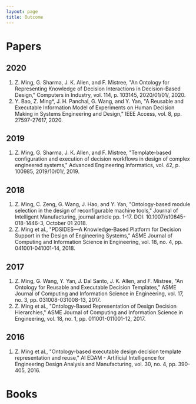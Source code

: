 ```yaml
---
layout: page
title: Outcome
---
```


# Papers

## 2020

1. Z. Ming, G. Sharma, J. K. Allen, and F. Mistree, "An Ontology for Representing Knowledge of Decision Interactions in Decision-Based Design," Computers in Industry, vol. 114, p. 103145, 2020/01/01/, 2020.
2. Y. Bao, Z. Ming*, J. H. Panchal, G. Wang, and Y. Yan, "A Reusable and Executable Information Model of Experiments on Human Decision Making in Systems Engineering and Design," IEEE Access, vol. 8, pp. 27597-27617, 2020.

## 2019

1. Z. Ming, G. Sharma, J. K. Allen, and F. Mistree, "Template-based configuration and execution of decision workflows in design of complex engineered systems," Advanced Engineering Informatics, vol. 42, p. 100985, 2019/10/01/, 2019.

## 2018 

1. Z. Ming, C. Zeng, G. Wang, J. Hao, and Y. Yan, "Ontology-based module selection in the design of reconfigurable machine tools," Journal of Intelligent Manufacturing, journal article pp. 1-17. DOI: 10.1007/s10845-018-1446-3, October 01 2018.
2. Z. Ming et al., "PDSIDES—A Knowledge-Based Platform for Decision Support in the Design of Engineering Systems," ASME Journal of Computing and Information Science in Engineering, vol. 18, no. 4, pp. 041001-041001-14, 2018.

## 2017 

1. Z. Ming, G. Wang, Y. Yan, J. Dal Santo, J. K. Allen, and F. Mistree, "An Ontology for Reusable and Executable Decision Templates," ASME Journal of Computing and Information Science in Engineering, vol. 17, no. 3, pp. 031008-031008-13, 2017.
2. Z. Ming et al., "Ontology-Based Representation of Design Decision Hierarchies," ASME Journal of Computing and Information Science in Engineering, vol. 18, no. 1, pp. 011001-011001-12, 2017.

## 2016 

1. Z. Ming et al., "Ontology-based executable design decision template representation and reuse," AI EDAM - Artificial Intelligence for Engineering Design Analysis and Manufacturing, vol. 30, no. 4, pp. 390-405, 2016.


# Books

